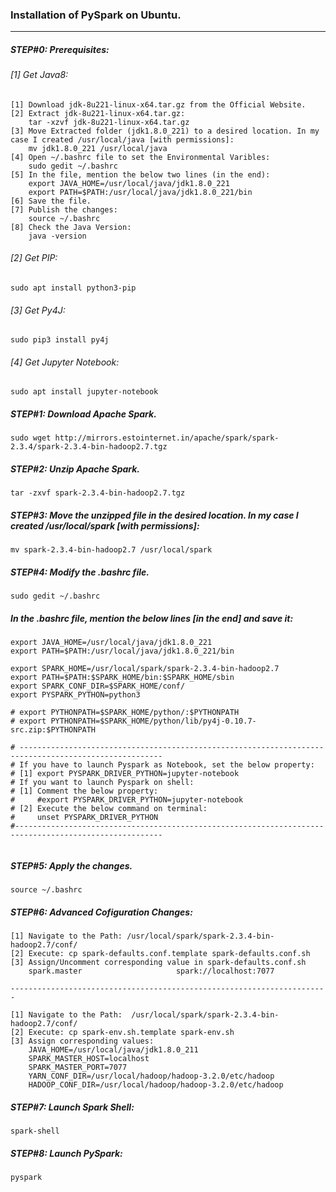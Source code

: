 ### Installation of PySpark on Ubuntu.
<hr>

##### STEP#0: Prerequisites:

###### [1] Get Java8:

```
[1] Download jdk-8u221-linux-x64.tar.gz from the Official Website.
[2] Extract jdk-8u221-linux-x64.tar.gz:
    tar -xzvf jdk-8u221-linux-x64.tar.gz
[3] Move Extracted folder (jdk1.8.0_221) to a desired location. In my case I created /usr/local/java [with permissions]:
    mv jdk1.8.0_221 /usr/local/java
[4] Open ~/.bashrc file to set the Environmental Varibles:
    sudo gedit ~/.bashrc	
[5] In the file, mention the below two lines (in the end):
    export JAVA_HOME=/usr/local/java/jdk1.8.0_221
    export PATH=$PATH:/usr/local/java/jdk1.8.0_221/bin
[6] Save the file.
[7] Publish the changes:
    source ~/.bashrc
[8] Check the Java Version: 
    java -version
```

###### [2] Get PIP:
```
sudo apt install python3-pip
```
###### [3] Get Py4J:
```
sudo pip3 install py4j
```
###### [4] Get Jupyter Notebook:
```
sudo apt install jupyter-notebook
```

##### STEP#1: Download Apache Spark.
```
sudo wget http://mirrors.estointernet.in/apache/spark/spark-2.3.4/spark-2.3.4-bin-hadoop2.7.tgz 
```
##### STEP#2: Unzip Apache Spark.
```
tar -zxvf spark-2.3.4-bin-hadoop2.7.tgz 
```
##### STEP#3: Move the unzipped file in the desired location. In my case I created /usr/local/spark [with permissions]:
```
mv spark-2.3.4-bin-hadoop2.7 /usr/local/spark
```
##### STEP#4: Modify the .bashrc file.
```
sudo gedit ~/.bashrc 
```
#####  In the .bashrc file, mention the below lines [in the end] and save it:  </br>
```
export JAVA_HOME=/usr/local/java/jdk1.8.0_221
export PATH=$PATH:/usr/local/java/jdk1.8.0_221/bin

export SPARK_HOME=/usr/local/spark/spark-2.3.4-bin-hadoop2.7
export PATH=$PATH:$SPARK_HOME/bin:$SPARK_HOME/sbin
export SPARK_CONF_DIR=$SPARK_HOME/conf/
export PYSPARK_PYTHON=python3

# export PYTHONPATH=$SPARK_HOME/python/:$PYTHONPATH
# export PYTHONPATH=$SPARK_HOME/python/lib/py4j-0.10.7-src.zip:$PYTHONPATH

# ------------------------------------------------------------------------------------------------------
# If you have to launch Pyspark as Notebook, set the below property:
# [1] export PYSPARK_DRIVER_PYTHON=jupyter-notebook
# If you want to launch Pyspark on shell:
# [1] Comment the below property:
#     #export PYSPARK_DRIVER_PYTHON=jupyter-notebook
# [2] Execute the below command on terminal:
#     unset PYSPARK_DRIVER_PYTHON
#-------------------------------------------------------------------------------------------------------
 
```
##### STEP#5: Apply the changes.
```
source ~/.bashrc 
```

##### STEP#6: Advanced Cofiguration Changes:
```
[1] Navigate to the Path: /usr/local/spark/spark-2.3.4-bin-hadoop2.7/conf/
[2] Execute: cp spark-defaults.conf.template spark-defaults.conf.sh
[3] Assign/Uncomment corresponding value in spark-defaults.conf.sh
    spark.master                     spark://localhost:7077

-----------------------------------------------------------------------

[1] Navigate to the Path:  /usr/local/spark/spark-2.3.4-bin-hadoop2.7/conf/
[2] Execute: cp spark-env.sh.template spark-env.sh
[3] Assign corresponding values:
    JAVA_HOME=/usr/local/java/jdk1.8.0_211
    SPARK_MASTER_HOST=localhost
    SPARK_MASTER_PORT=7077
    YARN_CONF_DIR=/usr/local/hadoop/hadoop-3.2.0/etc/hadoop
    HADOOP_CONF_DIR=/usr/local/hadoop/hadoop-3.2.0/etc/hadoop

```
##### STEP#7: Launch Spark Shell:
```
spark-shell  
```
##### STEP#8: Launch PySpark:
```
pyspark 
```
